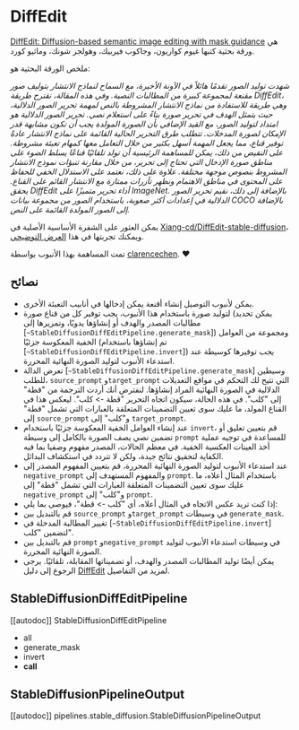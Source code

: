 # DiffEdit

[DiffEdit: Diffusion-based semantic image editing with mask guidance](https://huggingface.co/papers/2210.11427) هي ورقة بحثية كتبها غيوم كواريون، وجاكوب فيربيك، وهولجر شونك، وماثيو كورد.

ملخص الورقة البحثية هو:

*شهدت توليد الصور تقدمًا هائلاً في الآونة الأخيرة، مع السماح لنماذج الانتشار بتوليف صور مقنعة لمجموعة كبيرة من المطالبات النصية. وفي هذه المقالة، نقترح طريقة DiffEdit، وهي طريقة للاستفادة من نماذج الانتشار المشروطة بالنص لمهمة تحرير الصور الدلالية، حيث يتمثل الهدف في تحرير صورة بناءً على استعلام نصي. تحرير الصور الدلالية هو امتداد لتوليد الصور، مع القيد الإضافي بأن الصورة المولدة يجب أن تكون مشابهة قدر الإمكان لصورة المدخلات. تتطلب طرق التحرير الحالية القائمة على نماذج الانتشار عادةً توفير قناع، مما يجعل المهمة أسهل بكثير من خلال التعامل معها كمهام تعبئة مشروطة. على النقيض من ذلك، يمكن للمساهمة الرئيسية أن تولد تلقائيًا قناعًا يسلط الضوء على مناطق صورة الإدخال التي تحتاج إلى تحرير، من خلال مقارنة تنبؤات نموذج الانتشار المشروط بنصوص موجهة مختلفة. علاوة على ذلك، نعتمد على الاستدلال الخفي للحفاظ على المحتوى في مناطق الاهتمام ونظهر تآزرات ممتازة مع الانتشار القائم على القناع. يحقق DiffEdit أداء تحرير متميزًا على ImageNet. بالإضافة إلى ذلك، نقيم تحرير الصور الدلالية في إعدادات أكثر صعوبة، باستخدام الصور من مجموعة بيانات COCO بالإضافة إلى الصور المولدة القائمة على النص.*

يمكن العثور على الشفرة الأساسية الأصلية في [Xiang-cd/DiffEdit-stable-diffusion](https://github.com/Xiang-cd/DiffEdit-stable-diffusion)، ويمكنك تجربتها في هذا [العرض التوضيحي](https://blog.problemsolversguild.com/technical/research/2022/11/02/DiffEdit-Implementation.html).

تمت المساهمة بهذا الأنبوب بواسطة [clarencechen](https://github.com/clarencechen). ❤️

## نصائح

* يمكن لأنبوب التوصيل إنشاء أقنعة يمكن إدخالها في أنابيب التعبئة الأخرى.
* لتوليد صورة باستخدام هذا الأنبوب، يجب توفير كل من قناع صورة (يمكن تحديد مطالبات المصدر والهدف أو إنشاؤها يدويًا، وتمريرها إلى [`~StableDiffusionDiffEditPipeline.generate_mask`])
ومجموعة من العوامل الخفية المعكوسة جزئيًا (تم إنشاؤها باستخدام [`~StableDiffusionDiffEditPipeline.invert`]) _يجب_ توفيرها كوسيطة عند استدعاء الأنبوب لتوليد الصورة النهائية المحررة.
* تعرض الدالة [`~StableDiffusionDiffEditPipeline.generate_mask`] وسيطين للطلب، `source_prompt` و`target_prompt`
التي تتيح لك التحكم في مواقع التعديلات الدلالية في الصورة النهائية المراد إنشاؤها. لنفترض أنك
أردت الترجمة من "قطة" إلى "كلب". في هذه الحالة، سيكون اتجاه التحرير "قطة -> كلب". ليعكس
هذا في القناع المولد، ما عليك سوى تعيين التضمينات المتعلقة بالعبارات التي تشمل "قطة"
إلى `source_prompt` و"كلب" إلى `target_prompt`.
* عند إنشاء العوامل الخفية المعكوسة جزئيًا باستخدام `invert`، قم بتعيين تعليق أو تضمين نصي يصف
الصورة بالكامل إلى وسيطة `prompt` للمساعدة في توجيه عملية أخذ العينات العكسية الخفية. في معظم الحالات،
المصدر مفهوم وصفيا بما فيه الكفاية لتحقيق نتائج جيدة، ولكن لا تتردد في استكشاف البدائل.
* عند استدعاء الأنبوب لتوليد الصورة النهائية المحررة، قم بتعيين المفهوم المصدر إلى `negative_prompt`
والمفهوم المستهدف إلى `prompt`. باستخدام المثال أعلاه، ما عليك سوى تعيين التضمينات المتعلقة
العبارات التي تشمل "قطة" إلى `negative_prompt` و"كلب" إلى `prompt`.
* إذا كنت تريد عكس الاتجاه في المثال أعلاه، أي "كلب -> قطة"، فيوصى بما يلي:
* قم بالتبديل بين `source_prompt` و`target_prompt` في وسيطات `generate_mask`.
* تغيير المطالبة المدخلة في [`~StableDiffusionDiffEditPipeline.invert`] لتضمين "كلب".
* قم بالتبديل بين `prompt` و`negative_prompt` في وسيطات استدعاء الأنبوب لتوليد الصورة النهائية المحررة.
* يمكن أيضًا توليد المطالبات المصدر والهدف، أو تضميناتها المقابلة، تلقائيًا. يرجى الرجوع إلى دليل [DiffEdit](../../using-diffusers/diffedit) لمزيد من التفاصيل.

## StableDiffusionDiffEditPipeline

[[autodoc]] StableDiffusionDiffEditPipeline

- all
- generate_mask
- invert
- __call__

## StableDiffusionPipelineOutput

[[autodoc]] pipelines.stable_diffusion.StableDiffusionPipelineOutput